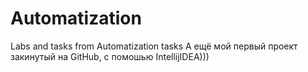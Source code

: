 # Automatization
Labs and tasks from Automatization tasks
А ещё мой первый проект закинутый на GitHub, с помошью IntellijIDEA)))
